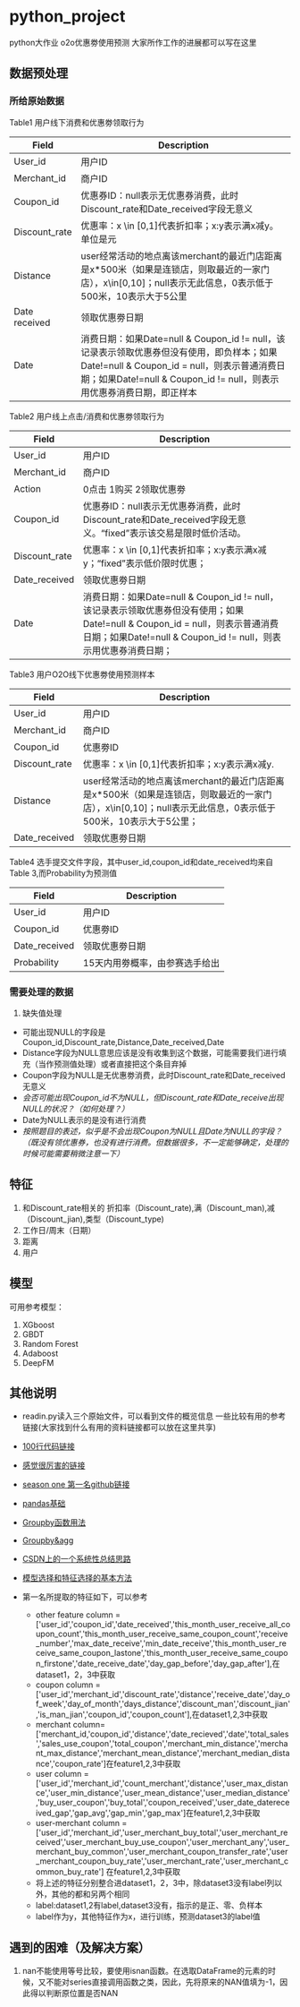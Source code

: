 # python_project
python大作业
o2o优惠劵使用预测
大家所作工作的进展都可以写在这里

## 数据预处理
### 所给原始数据
Table1 用户线下消费和优惠劵领取行为

|Field|Description|
|--|--|
|User_id|用户ID|
|Merchant_id|商户ID|
|Coupon_id|优惠券ID：null表示无优惠券消费，此时Discount_rate和Date_received字段无意义|
|Discount_rate|优惠率：x \in [0,1]代表折扣率；x:y表示满x减y。单位是元|
|Distance|user经常活动的地点离该merchant的最近门店距离是x*500米（如果是连锁店，则取最近的一家门店），x\in[0,10]；null表示无此信息，0表示低于500米，10表示大于5公里|
|Date received|领取优惠劵日期|
|Date|	消费日期：如果Date=null & Coupon_id != null，该记录表示领取优惠券但没有使用，即负样本；如果Date!=null & Coupon_id = null，则表示普通消费日期；如果Date!=null & Coupon_id != null，则表示用优惠券消费日期，即正样本|

Table2 用户线上点击/消费和优惠劵领取行为

|Field|Description|
|--|--|
|User_id|用户ID|
|Merchant_id|商户ID|
|Action|0点击 1购买 2领取优惠劵|
|Coupon_id|优惠券ID：null表示无优惠券消费，此时Discount_rate和Date_received字段无意义。“fixed”表示该交易是限时低价活动。|
|Discount_rate|优惠率：x \in [0,1]代表折扣率；x:y表示满x减y；“fixed”表示低价限时优惠；|
|Date_received|领取优惠劵日期|
|Date|消费日期：如果Date=null & Coupon_id != null，该记录表示领取优惠券但没有使用；如果Date!=null & Coupon_id = null，则表示普通消费日期；如果Date!=null & Coupon_id != null，则表示用优惠券消费日期；|

Table3 用户O2O线下优惠劵使用预测样本

|Field|Description|
|--|--|
|User_id|用户ID|
|Merchant_id|商户ID|
|Coupon_id|优惠劵ID|
|Discount_rate|优惠率：x \in [0,1]代表折扣率；x:y表示满x减y.|
|Distance|user经常活动的地点离该merchant的最近门店距离是x*500米（如果是连锁店，则取最近的一家门店），x\in[0,10]；null表示无此信息，0表示低于500米，10表示大于5公里；|
|Date_received|领取优惠劵日期|

Table4 选手提交文件字段，其中user_id,coupon_id和date_received均来自Table 3,而Probability为预测值

|Field|Description|
|--|--|
|User_id|用户ID|
|Coupon_id|优惠劵ID|
|Date_received|领取优惠劵日期|
|Probability|15天内用劵概率，由参赛选手给出|

### 需要处理的数据
1. 缺失值处理
- 可能出现NULL的字段是Coupon_id,Discount_rate,Distance,Date_received,Date
- Distance字段为NULL意思应该是没有收集到这个数据，可能需要我们进行填充（当作预测值处理）或者直接把这个条目弃掉
- Coupon字段为NULL是无优惠劵消费，此时Discount_rate和Date_received无意义
- *会否可能出现Coupon_id不为NULL，但Discount_rate和Date_receive出现NULL的状况？（如何处理？）*
- Date为NULL表示的是没有进行消费
- *按照题目的表述，似乎是不会出现Coupon为NULL且Date为NULL的字段？（既没有领优惠券，也没有进行消费。但数据很多，不一定能够确定，处理的时候可能需要稍微注意一下）*

## 特征
1. 和Discount_rate相关的
折扣率（Discount_rate),满（Discount_man),减（Discount_jian),类型（Discount_type)
2. 工作日/周末（日期）
3. 距离
4. 用户

## 模型
可用参考模型：
1. XGboost
2. GBDT
3. Random Forest
4. Adaboost
5. DeepFM

## 其他说明
- readin.py读入三个原始文件，可以看到文件的概览信息
一些比较有用的参考链接(大家找到什么有用的资料链接都可以放在这里共享)
- [100行代码链接](https://tianchi.aliyun.com/course/courseConsole?spm=5176.12282070.0.0.e6c02042YHb4OP&courseId=263&chapterIndex=1&sectionIndex=1)
- [感觉很厉害的链接](https://tianchi.aliyun.com/notebook-ai/detail?spm=5176.12586969.1002.3.29281b48a8MasP&postId=58107)
- [season one 第一名github链接](https://github.com/wepe/O2O-Coupon-Usage-Forecast/tree/master/code/wepon/season%20one)
- [pandas基础](https://tianchi.aliyun.com/notebook-ai/detail?spm=5176.12282042.0.0.4a732042WRDDrk&postId=6068)
- [Groupby函数用法](https://blog.csdn.net/qq_24753293/article/details/78338263)
- [Groupby&agg](https://segmentfault.com/a/1190000012394176)
- [CSDN上的一个系统性总结思路](https://blog.csdn.net/orsonV/article/details/83509414)
- [模型选择和特征选择的基本方法](https://www.cnblogs.com/learninglife/p/9340636.html)

- 第一名所提取的特征如下，可以参考
    - other feature column =['user_id','coupon_id','date_received','this_month_user_receive_all_coupon_count','this_month_user_receive_same_coupon_count','receive_number','max_date_receive','min_date_receive','this_month_user_receive_same_coupon_lastone','this_month_user_receive_same_coupon_firstone','date_receive_date','day_gap_before','day_gap_after'],在dataset1，2，3中获取
    - coupon column =['user_id','merchant_id','discount_rate','distance','receive_date','day_of_week','day_of_month','days_distance','discount_man','discount_jian','is_man_jian','coupon_id','coupon_count'],在dataset1,2,3中获取
    - merchant column=['merchant_id,'coupon_id','distance','date_recieved','date','total_sales','sales_use_coupon','total_coupon','merchant_min_distance','merchant_max_distance','merchant_mean_distance','merchant_median_distance','coupon_rate']在feature1,2,3中获取
    - user column =['user_id','merchant_id','count_merchant','distance','user_max_distance','user_min_distance','user_mean_distance','user_median_distance','buy_user_coupon','buy_total','coupon_received','user_date_datereceived_gap','gap_avg','gap_min','gap_max']在feature1,2,3中获取
    - user-merchant column =['user_id','merchant_id','user_merchant_buy_total','user_merchant_received','user_merchant_buy_use_coupon','user_merchant_any','user_merchant_buy_common','user_merchant_coupon_transfer_rate','user_merchant_coupon_buy_rate','user_merchant_rate','user_merchant_common_buy_rate']
    在feature1,2,3中获取
    - 将上述的特征分别整合进dataset1，2，3中，除dataset3没有label列以外，其他的都和另两个相同
    - label:dataset1,2有label,dataset3没有，指示的是正、零、负样本
    - label作为y，其他特征作为x，进行训练，预测dataset3的label值

## 遇到的困难（及解决方案）
1. nan不能使用等号比较，要使用isnan函数。在选取DataFrame的元素的时候，又不能对series直接调用函数之类，因此，先将原来的NAN值填为-1，因此得以判断原位置是否NAN
